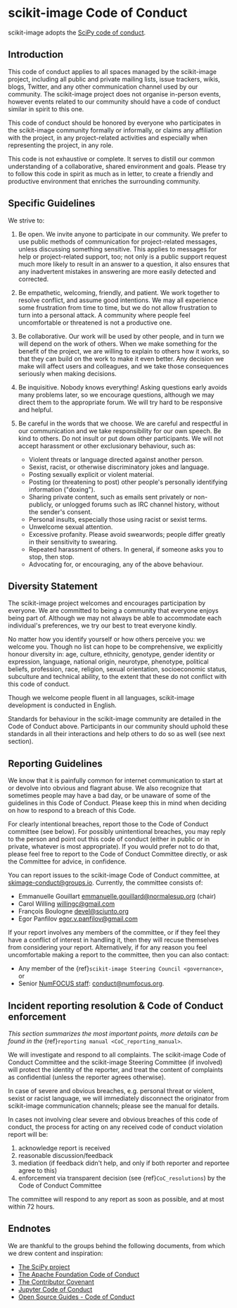 scikit-image Code of Conduct
============================

scikit-image adopts the [SciPy code of conduct][scipy_coc].

[scipy_coc]: https://github.com/scipy/scipy/blob/master/doc/source/dev/conduct/code_of_conduct.rst

Introduction
------------

This code of conduct applies to all spaces managed by the scikit-image project,
including all public and private mailing lists, issue trackers, wikis, blogs,
Twitter, and any other communication channel used by our community.  The scikit-image
project does not organise in-person events, however events related to our
community should have a code of conduct similar in spirit to this one.

This code of conduct should be honored by everyone who participates in
the scikit-image community formally or informally, or claims any affiliation with the
project, in any project-related activities and especially when representing the
project, in any role.

This code is not exhaustive or complete. It serves to distill our common
understanding of a collaborative, shared environment and goals. Please try to
follow this code in spirit as much as in letter, to create a friendly and
productive environment that enriches the surrounding community.


Specific Guidelines
-------------------

We strive to:

1. Be open. We invite anyone to participate in our community. We prefer to use
   public methods of communication for project-related messages, unless
   discussing something sensitive. This applies to messages for help or
   project-related support, too; not only is a public support request much more
   likely to result in an answer to a question, it also ensures that any
   inadvertent mistakes in answering are more easily detected and corrected.

2. Be empathetic, welcoming, friendly, and patient. We work together to resolve
   conflict, and assume good intentions. We may all experience some frustration
   from time to time, but we do not allow frustration to turn into a personal
   attack. A community where people feel uncomfortable or threatened is not a
   productive one.

3. Be collaborative. Our work will be used by other people, and in turn we will
   depend on the work of others. When we make something for the benefit of the
   project, we are willing to explain to others how it works, so that they can
   build on the work to make it even better. Any decision we make will affect
   users and colleagues, and we take those consequences seriously when making
   decisions.

4. Be inquisitive. Nobody knows everything! Asking questions early avoids many
   problems later, so we encourage questions, although we may direct them to
   the appropriate forum. We will try hard to be responsive and helpful.

5. Be careful in the words that we choose.  We are careful and respectful in
   our communication and we take responsibility for our own speech. Be kind to
   others. Do not insult or put down other participants.  We will not accept
   harassment or other exclusionary behaviour, such as:

   - Violent threats or language directed against another person.
   - Sexist, racist, or otherwise discriminatory jokes and language.
   - Posting sexually explicit or violent material.
   - Posting (or threatening to post) other people's personally identifying information ("doxing").
   - Sharing private content, such as emails sent privately or non-publicly,
     or unlogged forums such as IRC channel history, without the sender's consent.
   - Personal insults, especially those using racist or sexist terms.
   - Unwelcome sexual attention.
   - Excessive profanity. Please avoid swearwords; people differ greatly in their sensitivity to swearing.
   - Repeated harassment of others. In general, if someone asks you to stop, then stop.
   - Advocating for, or encouraging, any of the above behaviour.


Diversity Statement
-------------------

The scikit-image project welcomes and encourages participation by everyone. We are
committed to being a community that everyone enjoys being part of. Although
we may not always be able to accommodate each individual's preferences, we try
our best to treat everyone kindly.

No matter how you identify yourself or how others perceive you: we welcome you.
Though no list can hope to be comprehensive, we explicitly honour diversity in:
age, culture, ethnicity, genotype, gender identity or expression, language,
national origin, neurotype, phenotype, political beliefs, profession, race,
religion, sexual orientation, socioeconomic status, subculture and technical
ability, to the extent that these do not conflict with this code of conduct.


Though we welcome people fluent in all languages, scikit-image development is
conducted in English.

Standards for behaviour in the scikit-image community are detailed in the Code of
Conduct above. Participants in our community should uphold these standards
in all their interactions and help others to do so as well (see next section).


Reporting Guidelines
--------------------

We know that it is painfully common for internet communication to start at or
devolve into obvious and flagrant abuse.  We also recognize that sometimes
people may have a bad day, or be unaware of some of the guidelines in this Code
of Conduct. Please keep this in mind when deciding on how to respond to a
breach of this Code.

For clearly intentional breaches, report those to the Code of Conduct committee
(see below). For possibly unintentional breaches, you may reply to the person
and point out this code of conduct (either in public or in private, whatever is
most appropriate). If you would prefer not to do that, please feel free to
report to the Code of Conduct Committee directly, or ask the Committee for
advice, in confidence.

You can report issues to the scikit-image Code of Conduct committee, at
<skimage-conduct@groups.io>. Currently, the committee consists of:

- Emmanuelle Gouillart <emmanuelle.gouillard@normalesup.org> (chair)
- Carol Willing <willingc@gmail.com>
- François Boulogne <devel@sciunto.org>
- Egor Panfilov <egor.v.panfilov@gmail.com>

If your report involves any members of the committee, or if they feel they have
a conflict of interest in handling it, then they will recuse themselves from
considering your report. Alternatively, if for any reason you feel
uncomfortable making a report to the committee, then you can also contact:

- Any member of the {ref}`scikit-image Steering Council <governance>`, or
- Senior [NumFOCUS staff](https://numfocus.org/code-of-conduct#persons-responsible): 
  <conduct@numfocus.org>.


Incident reporting resolution & Code of Conduct enforcement
-----------------------------------------------------------

*This section summarizes the most important points, more details can be found
in the* {ref}`reporting manual <CoC_reporting_manual>`.

We will investigate and respond to all complaints. The scikit-image Code of Conduct
Committee and the scikit-image Steering Committee (if involved) will protect the
identity of the reporter, and treat the content of complaints as confidential
(unless the reporter agrees otherwise).

In case of severe and obvious breaches, e.g. personal threat or violent, sexist
or racist language, we will immediately disconnect the originator from scikit-image
communication channels; please see the manual for details.

In cases not involving clear severe and obvious breaches of this code of
conduct, the process for acting on any received code of conduct violation
report will be:

1. acknowledge report is received
2. reasonable discussion/feedback
3. mediation (if feedback didn't help, and only if both reporter and reportee agree to this)
4. enforcement via transparent decision (see {ref}`CoC_resolutions`) by the
   Code of Conduct Committee

The committee will respond to any report as soon as possible, and at most
within 72 hours.


Endnotes
--------

We are thankful to the groups behind the following documents, from which we
drew content and inspiration:

- [The SciPy project](https://www.scipy.org/)
- [The Apache Foundation Code of Conduct](https://www.apache.org/foundation/policies/conduct.html)
- [The Contributor Covenant](https://www.contributor-covenant.org/version/1/4/code-of-conduct)
- [Jupyter Code of Conduct](https://github.com/jupyter/governance/tree/master/conduct)
- [Open Source Guides - Code of Conduct](https://opensource.guide/code-of-conduct/)
